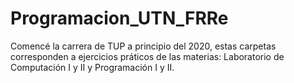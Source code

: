 # Programacion_UTN_FRRe
Comencé la carrera de TUP a principio del 2020, estas carpetas corresponden a ejercicios práticos de las materias: Laboratorio de Computación I y II y Programación I y II.
